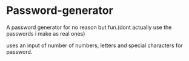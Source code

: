 # Password-generator
A password generator for no reason but fun.(dont actually use the passwords i make as real ones)

uses an input of number of numbers, letters and special characters for password.
